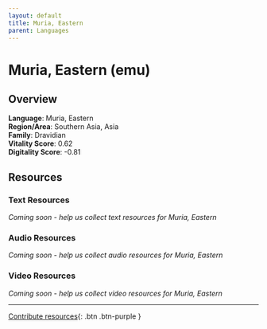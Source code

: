 ```yaml
---
layout: default
title: Muria, Eastern
parent: Languages
---
```


# Muria, Eastern (emu)

## Overview

**Language**: Muria, Eastern  
**Region/Area**: Southern Asia, Asia  
**Family**: Dravidian  
**Vitality Score**: 0.62  
**Digitality Score**: -0.81  

## Resources

### Text Resources
*Coming soon - help us collect text resources for Muria, Eastern*

### Audio Resources
*Coming soon - help us collect audio resources for Muria, Eastern*

### Video Resources
*Coming soon - help us collect video resources for Muria, Eastern*

---

[Contribute resources](https://fairtrain.github.io/){: .btn .btn-purple }
